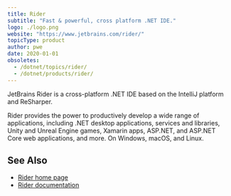 ```yaml
---
title: Rider
subtitle: "Fast & powerful, cross platform .NET IDE."
logo: ./logo.png
website: "https://www.jetbrains.com/rider/"
topicType: product
author: pwe
date: 2020-01-01
obsoletes:
  - /dotnet/topics/rider/
  - /dotnet/products/rider/
---
```


JetBrains Rider is a cross-platform .NET IDE based on the IntelliJ platform and ReSharper.

Rider provides the power to productively develop a wide range of applications, including .NET desktop applications, services and libraries, Unity and Unreal Engine games, Xamarin apps, ASP.NET, and ASP.NET Core web applications, and more. On Windows, macOS, and Linux.

## See Also

- [Rider home page](https://www.jetbrains.com/rider/)
- [Rider documentation](https://www.jetbrains.com/rider/documentation/)

